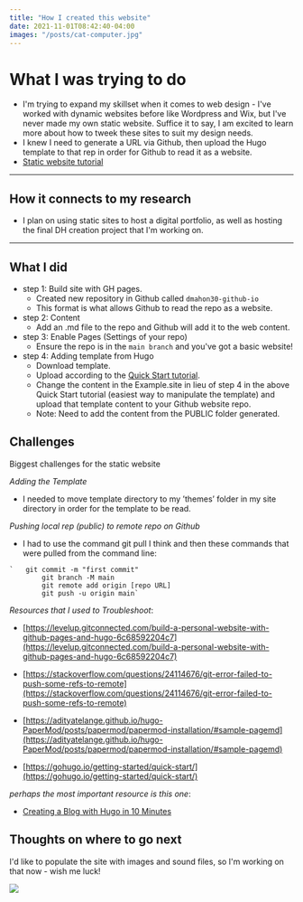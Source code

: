 ```yaml
---
title: "How I created this website"
date: 2021-11-01T08:42:40-04:00
images: "/posts/cat-computer.jpg"
---
```



# What I was trying to do

+ I'm trying to expand my skillset when it comes to web design - I've worked with dynamic websites before like Wordpress and Wix, but I've never made my own static website. Suffice it to say, I am excited to learn more about how to tweek these sites to suit my design needs.
+ I knew I need to generate a URL via Github, then upload the Hugo template to that rep in order for Github to read it as a website.
+ [Static website tutorial](https://graddh.netlify.app/docs/tutorials/static-websites/)

___
## How it connects to my research

+ I plan on using static sites to host a digital portfolio, as well as hosting the final DH creation project that I'm working on.
___
## What I did

+ step 1: Build site with GH pages.
	+ Created new repository in Github called `dmahon30-github-io` 
	+ This format is what allows Github to read the repo as a website.
+ step 2: Content
	+ Add an .md file to the repo and Github will add it to the web content.
+ step 3: Enable Pages (Settings of your repo)
	+ Ensure the repo is in the `main branch` and you've got a basic website!
+ step 4: Adding template from Hugo
	+ Download template.
	+ Upload according to the [Quick Start tutorial](https://gohugo.io/getting-started/quick-start/).
	+ Change the content in the Example.site in lieu of step 4 in the above Quick Start tutorial (easiest way to manipulate the template) and upload that template content to your Github website repo.
	+ Note: Need to add the content from the PUBLIC folder generated.

## Challenges 

Biggest challenges for the static website

*Adding the Template*
+ I needed to move template directory to my ’themes’ folder in my site directory in order for the template to be read.

*Pushing local rep (public) to remote repo on Github*
+ I had to use the command git pull I think and then these commands that were pulled from the command line:

```
`	git commit -m "first commit"
		git branch -M main
		git remote add origin [repo URL]
		git push -u origin main`
```

*Resources that I used to Troubleshoot*:
+ [https://levelup.gitconnected.com/build-a-personal-website-with-github-pages-and-hugo-6c68592204c7](https://levelup.gitconnected.com/build-a-personal-website-with-github-pages-and-hugo-6c68592204c7)
 
+ [https://stackoverflow.com/questions/24114676/git-error-failed-to-push-some-refs-to-remote](https://stackoverflow.com/questions/24114676/git-error-failed-to-push-some-refs-to-remote)

+ [https://adityatelange.github.io/hugo-PaperMod/posts/papermod/papermod-installation/#sample-pagemd](https://adityatelange.github.io/hugo-PaperMod/posts/papermod/papermod-installation/#sample-pagemd)

+ [https://gohugo.io/getting-started/quick-start/](https://gohugo.io/getting-started/quick-start/)

*perhaps the most important resource is this one*:

+ [Creating a Blog with Hugo in 10 Minutes](https://www.youtube.com/watch?v=LIFvgrRxdt4&ab_channel=RyanSchachte)

## Thoughts on where to go next

I'd like to populate the site with images and sound files, so I'm working on that now - wish me luck!

![](/posts/cat-computer.jpg)